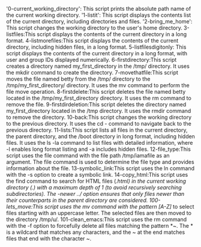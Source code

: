 '0-current_working_directory': This script prints the absolute path name of the current working directory.
'1-listit': This script displays the contents list of the current directory, including directories and files.
'2-bring_me_home': This script changes the working directory to the user's home directory.
3-listfiles:This script displays the contents of the current directory in a long format.
 4-listmorefiles:This script displays the contents of the current directory, including hidden files, in a long format.
5-listfilesdigitonly: This script displays the contents of the current directory in a long format, with user and group IDs displayed numerically. 
 6-firstdirectory:This script creates a directory named my_first_directory in the /tmp/ directory. It uses the mkdir command to create the directory.
 7-movethatfile:This script moves the file named betty from the /tmp/ directory to the /tmp/my_first_directory/ directory. It uses the mv command to perform the file move operation.
 8-firstdelete:This script deletes the file named betty located in the /tmp/my_first_directory directory. It uses the rm command to remove the file.
9-firstdirdeletion:This script deletes the directory named my_first_directory located in the /tmp directory. It uses the rmdir command to remove the directory.
 10-back:This script changes the working directory to the previous directory. It uses the cd - command to navigate back to the previous directory.
11-lists:This script lists all files in the current directory, the parent directory, and the /boot directory in long format, including hidden files. It uses the ls -la command to list files with detailed information, where -l enables long format listing and -a includes hidden files.
12-file_type:This script uses the file command with the file path /tmp/iamafile as an argument. The file command is used to determine the file type and provides information about the file.
13-symbolic_link:This script uses the ln command with the -s option to create a symbolic link.
14-copy_html:This script uses the find command to search for HTML files (*.html) in the current working directory (.) with a maximum depth of 1 (to avoid recursively searching subdirectories). The -newer ../ option ensures that only files newer than their counterparts in the parent directory are considered.
100-lets_move:This script uses the mv command with the pattern [A-Z]* to select files starting with an uppercase letter. The selected files are then moved to the directory /tmp/u/.
101-clean_emacs:This script uses the rm command with the -f option to forcefully delete all files matching the pattern *~. The * is a wildcard that matches any characters, and the ~ at the end matches files that end with the character ~.
